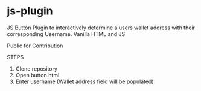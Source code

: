 # js-plugin
JS Button Plugin to interactively determine a users wallet address with their corresponding Username. Vanilla HTML and JS

Public for Contribution

STEPS
1) Clone repository
2) Open button.html
3) Enter username (Wallet address field will be populated)
